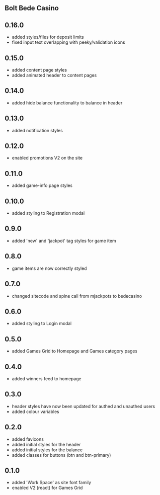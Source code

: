 ## Bolt Bede Casino

## 0.16.0
- added styles/files for deposit limits
- fixed input text overlapping with peeky/validation icons

## 0.15.0
- added content page styles
- added animated header to content pages

## 0.14.0
- added hide balance functionality to balance in header

## 0.13.0
- added notification styles

## 0.12.0
- enabled promotions V2 on the site

## 0.11.0
- added game-info page styles

## 0.10.0
- added styling to Registration modal

## 0.9.0
- added 'new' and 'jackpot' tag styles for game item

## 0.8.0
- game items are now correctly styled

## 0.7.0
- changed sitecode and spine call from mjackpots to bedecasino

## 0.6.0
- added styling to Login modal

## 0.5.0
- added Games Grid to Homepage and Games category pages

## 0.4.0
- added winners feed to homepage

## 0.3.0
- header styles have now been updated for authed and unauthed users
- added colour variables

## 0.2.0
- added favicons
- added initial styles for the header
- added initial styles for the balance
- added classes for buttons (btn and btn-primary)

## 0.1.0
- added 'Work Space' as site font family
- enabled V2 (react) for Games Grid
